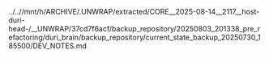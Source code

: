 ../..//mnt/h/ARCHIVE/.UNWRAP/extracted/CORE__2025-08-14__2117__host-duri-head-/__UNWRAP/37cd7f6acf/backup_repository/20250803_201338_pre_refactoring/duri_brain/backup_repository/current_state_backup_20250730_185500/DEV_NOTES.md